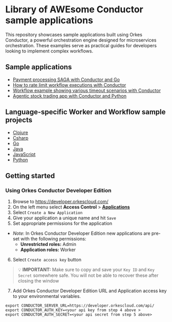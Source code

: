 # Library of AWEsome Conductor sample applications
This repository showcases sample applications built using Orkes Conductor, a powerful orchestration engine designed for microservices orchestration. These examples serve as practical guides for developers looking to implement complex workflows. 

## Sample applications
* [Payment processing SAGA with Conductor and Go](https://github.com/conductor-oss/conductor-apps/tree/main/go/saga)
* [How to rate limit workflow executions with Conductor](https://github.com/conductor-oss/conductor-apps/java/rate_limit_application)
* [Workflow example showing various timeout scenarios with Conductor](https://github.com/conductor-oss/conductor-apps/java/timeouts_application)
* [Agentic stock trading app with Conductor and Python](https://github.com/conductor-oss/conductor-apps/python/agentic_trader_app)

## Language-specific Worker and Workflow sample projects
* [Clojure](https://github.com/conductor-oss/conductor-apps/clojure)
* [Csharp](https://github.com/conductor-oss/conductor-apps/csharp)
* [Go](https://github.com/conductor-oss/conductor-apps/go) 
* [Java](https://github.com/conductor-oss/conductor-apps/java)
* [JavaScript](https://github.com/conductor-oss/conductor-apps/javascript)
* [Python](https://github.com/conductor-oss/conductor-apps/python)


## Getting started
### Using Orkes Conductor Developer Edition

1. Browse to https://developer.orkescloud.com/
2. On the left menu select **Access Control** > [**Applications**](https://developer.orkescloud.com/applicationManagement/applications)
3. Select `Create a New Application`
4. Give your application a unique name and hit `Save`
5. Set appropriate permissions for the application
  * _Note_: In Orkes Conductor Developer Edition new applications are pre-set with the following permissions:
    * **Unrestricted roles:** Admin
    * **Application roles:** Worker
6. Select `Create access key` button

> :bulb: **IMPORTANT:** Make sure to copy and save your `Key ID` and `Key Secret` somewhere safe. You will not be able to recover these after closing the window

7. Add Orkes Conductor Developer Edition URL and Application access key to your environmental variables.

```shell
export CONDUCTOR_SERVER_URL=https://developer.orkescloud.com/api/
export CONDUCTOR_AUTH_KEY=<your api key from step 4 above >
export CONDUCTOR_AUTH_SECRET=<your api secret from step 5 above>
```
